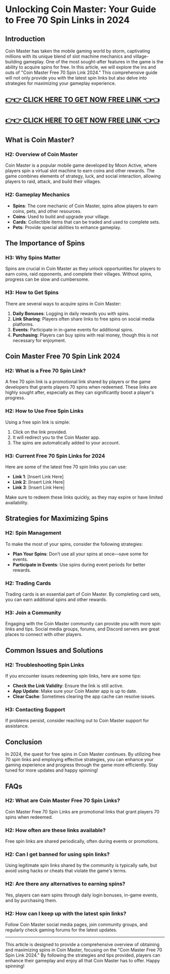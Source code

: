 # Unlocking Coin Master: Your Guide to Free 70 Spin Links in 2024

## Introduction

Coin Master has taken the mobile gaming world by storm, captivating millions with its unique blend of slot machine mechanics and village-building gameplay. One of the most sought-after features in the game is the ability to acquire spins for free. In this article, we will explore the ins and outs of "Coin Master Free 70 Spin Link 2024." This comprehensive guide will not only provide you with the latest spin links but also delve into strategies for maximizing your gameplay experience.

[👉👉 CLICK HERE TO GET NOW FREE LINK 👈👈](https://todaylink.site/CoinsLink/)
--
[👉👉 CLICK HERE TO GET NOW FREE LINK 👈👈](https://todaylink.site/CoinsLink/)
-

## What is Coin Master?

### H2: Overview of Coin Master

Coin Master is a popular mobile game developed by Moon Active, where players spin a virtual slot machine to earn coins and other rewards. The game combines elements of strategy, luck, and social interaction, allowing players to raid, attack, and build their villages.

### H2: Gameplay Mechanics

- **Spins**: The core mechanic of Coin Master, spins allow players to earn coins, pets, and other resources.
- **Coins**: Used to build and upgrade your village.
- **Cards**: Collectible items that can be traded and used to complete sets.
- **Pets**: Provide special abilities to enhance gameplay.

## The Importance of Spins

### H3: Why Spins Matter

Spins are crucial in Coin Master as they unlock opportunities for players to earn coins, raid opponents, and complete their villages. Without spins, progress can be slow and cumbersome.

### H3: How to Get Spins

There are several ways to acquire spins in Coin Master:

1. **Daily Bonuses**: Logging in daily rewards you with spins.
2. **Link Sharing**: Players often share links to free spins on social media platforms.
3. **Events**: Participate in in-game events for additional spins.
4. **Purchasing**: Players can buy spins with real money, though this is not necessary for enjoyment.

## Coin Master Free 70 Spin Link 2024

### H2: What is a Free 70 Spin Link?

A free 70 spin link is a promotional link shared by players or the game developers that grants players 70 spins when redeemed. These links are highly sought after, especially as they can significantly boost a player's progress.

### H2: How to Use Free Spin Links

Using a free spin link is simple:

1. Click on the link provided.
2. It will redirect you to the Coin Master app.
3. The spins are automatically added to your account.

### H3: Current Free 70 Spin Links for 2024

Here are some of the latest free 70 spin links you can use:

- **Link 1**: [Insert Link Here]
- **Link 2**: [Insert Link Here]
- **Link 3**: [Insert Link Here]

Make sure to redeem these links quickly, as they may expire or have limited availability.

## Strategies for Maximizing Spins

### H2: Spin Management

To make the most of your spins, consider the following strategies:

- **Plan Your Spins**: Don’t use all your spins at once—save some for events.
- **Participate in Events**: Use spins during event periods for better rewards.

### H2: Trading Cards

Trading cards is an essential part of Coin Master. By completing card sets, you can earn additional spins and other rewards.

### H3: Join a Community

Engaging with the Coin Master community can provide you with more spin links and tips. Social media groups, forums, and Discord servers are great places to connect with other players.

## Common Issues and Solutions

### H2: Troubleshooting Spin Links

If you encounter issues redeeming spin links, here are some tips:

- **Check the Link Validity**: Ensure the link is still active.
- **App Update**: Make sure your Coin Master app is up to date.
- **Clear Cache**: Sometimes clearing the app cache can resolve issues.

### H3: Contacting Support

If problems persist, consider reaching out to Coin Master support for assistance.

## Conclusion

In 2024, the quest for free spins in Coin Master continues. By utilizing free 70 spin links and employing effective strategies, you can enhance your gaming experience and progress through the game more efficiently. Stay tuned for more updates and happy spinning!

## FAQs

### H2: What are Coin Master Free 70 Spin Links?

Coin Master Free 70 Spin Links are promotional links that grant players 70 spins when redeemed.

### H2: How often are these links available?

Free spin links are shared periodically, often during events or promotions.

### H2: Can I get banned for using spin links?

Using legitimate spin links shared by the community is typically safe, but avoid using hacks or cheats that violate the game's terms.

### H2: Are there any alternatives to earning spins?

Yes, players can earn spins through daily login bonuses, in-game events, and by purchasing them.

### H2: How can I keep up with the latest spin links?

Follow Coin Master social media pages, join community groups, and regularly check gaming forums for the latest updates.

---

This article is designed to provide a comprehensive overview of obtaining and maximizing spins in Coin Master, focusing on the "Coin Master Free 70 Spin Link 2024." By following the strategies and tips provided, players can enhance their gameplay and enjoy all that Coin Master has to offer. Happy spinning!

